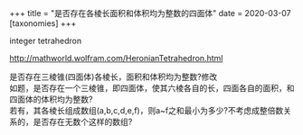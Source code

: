 +++
title = "是否存在各棱长面积和体积均为整数的四面体"
date = 2020-03-07
[taxonomies]
+++

<p>integer tetrahedron</p><p><a href="href=\"http://mathworld.wolfram.com/HeronianTetrahedron.html\"">http://mathworld.wolfram.com/HeronianTetrahedron.html</a></p><p>是否存在三棱锥(四面体)各棱长，面积和体积均为整数?修改</br>如题，是否存在一个三棱锥，即四面体，使其六棱各自的长，四面各自的面积，和四面体的体积均为整数?</br>若有，其各棱长组成数组(a,b,c,d,e,f)，则a~f之和最小为多少?不考虑成整倍数关系的，是否存在无数个这样的数组?</p>
